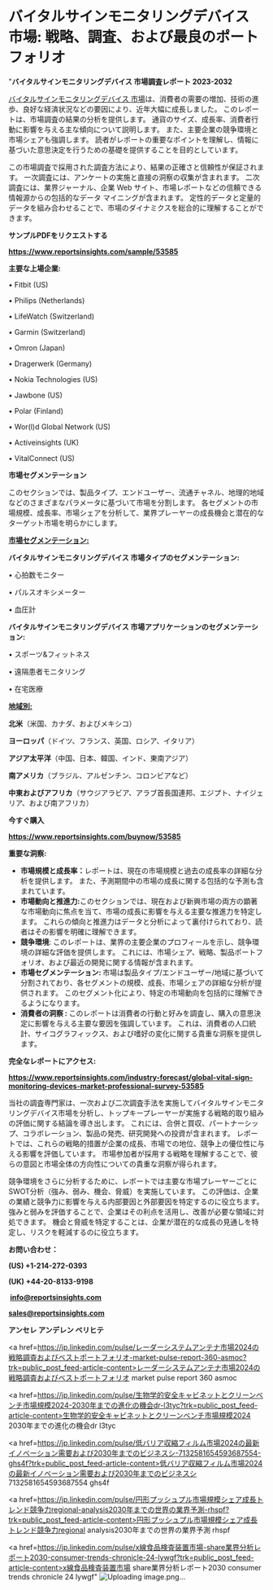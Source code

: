 # バイタルサインモニタリングデバイス 市場: 戦略、調査、および最良のポートフォリオ

"<strong>バイタルサインモニタリングデバイス 市場調査レポート 2023-2032</strong>

<a href=https://www.reportsinsights.com/sample/53585>バイタルサインモニタリングデバイス 市場</a>は、消費者の需要の増加、技術の進歩、良好な経済状況などの要因により、近年大幅に成長しました。 このレポートは、市場調査の結果の分析を提供します。 通貨のサイズ、成長率、消費者行動に影響を与える主な傾向について説明します。 また、主要企業の競争環境と市場シェアも強調します。 読者がレポートの重要なポイントを理解し、情報に基づいた意思決定を行うための基礎を提供することを目的としています。

この市場調査で採用された調査方法により、結果の正確さと信頼性が保証されます。 一次調査には、アンケートの実施と直接の洞察の収集が含まれます。 二次調査には、業界ジャーナル、企業 Web サイト、市場レポートなどの信頼できる情報源からの包括的なデータ マイニングが含まれます。 定性的データと定量的データを組み合わせることで、市場のダイナミクスを総合的に理解することができます。

<strong><b>サンプルPDFをリクエストする</b></strong>

<a href=https://www.reportsinsights.com/sample/53585><strong><u>https://www.reportsinsights.com/sample/53585</u></strong></a>

<strong>主要な上場企業:</strong>

• Fitbit (US)

• Philips (Netherlands)

• LifeWatch (Switzerland)

• Garmin (Switzerland)

• Omron (Japan)

• Dragerwerk (Germany)

• Nokia Technologies (US)

• Jawbone (US)

• Polar (Finland)

• Wor(l)d Global Network (US)

• Activeinsights (UK)

• VitalConnect (US)

<strong>市場セグメンテーション</strong>

このセクションでは、製品タイプ、エンドユーザー、流通チャネル、地理的地域などのさまざまなパラメータに基づいて市場を分割します。 各セグメントの市場規模、成長率、市場シェアを分析して、業界プレーヤーの成長機会と潜在的なターゲット市場を明らかにします。

<strong><u>市場セグメンテーション</u></strong><strong><u>:</u></strong>

<strong>バイタルサインモニタリングデバイス 市場タイプのセグメンテーション:</strong>

• 心拍数モニター

• パルスオキシメーター

• 血圧計

<strong>バイタルサインモニタリングデバイス 市場アプリケーションのセグメンテーション:</strong>

• スポーツ&フィットネス

• 遠隔患者モニタリング

• 在宅医療

<strong><u>地域別</u></strong><strong><u>:</u></strong>

<strong>北米</strong>（米国、カナダ、およびメキシコ）

<strong>ヨーロッパ</strong>（ドイツ、フランス、英国、ロシア、イタリア）

<strong>アジア太平洋</strong>（中国、日本、韓国、インド、東南アジア）

<strong>南アメリカ</strong>（ブラジル、アルゼンチン、コロンビアなど）

<strong>中東およびアフリカ</strong>（サウジアラビア、アラブ首長国連邦、エジプト、ナイジェリア、および南アフリカ）

<strong>今すぐ購入</strong>

<a href=https://www.reportsinsights.com/buynow/53585><strong><u>https://www.reportsinsights.com/buynow/53585</u></strong></a>

<strong>重要な洞察:</strong>
<ul>
  <li><strong>市場規模と成長率：</strong>レポートは、現在の市場規模と過去の成長率の詳細な分析を提供します。 また、予測期間中の市場の成長に関する包括的な予測も含まれています。</li>
  <li><strong>市場動向と推進力:</strong>このセクションでは、現在および新興市場の両方の顕著な市場動向に焦点を当て、市場の成長に影響を与える主要な推進力を特定します。 これらの傾向と推進力はデータと分析によって裏付けられており、読者はその影響を明確に理解できます。</li>
  <li><strong>競争環境</strong>: このレポートは、業界の主要企業のプロフィールを示し、競争環境の詳細な評価を提供します。 これには、市場シェア、戦略、製品ポートフォリオ、および最近の開発に関する情報が含まれます。</li>
  <li><strong>市場セグメンテーション: </strong>市場は製品タイプ/エンドユーザー/地域に基づいて分割されており、各セグメントの規模、成長、市場シェアの詳細な分析が提供されます。 このセグメント化により、特定の市場動向を包括的に理解できるようになります。</li>
  <li><strong>消費者の洞察 : </strong>このレポートは消費者の行動と好みを調査し、購入の意思決定に影響を与える主要な要因を強調しています。 これは、消費者の人口統計、サイコグラフィックス、および嗜好の変化に関する貴重な洞察を提供します。</li>
</ul>
<strong>完全なレポートにアクセス:</strong>

<a href=https://www.reportsinsights.com/industry-forecast/global-vital-sign-monitoring-devices-market-professional-survey-53585><strong><u><b>https://www.reportsinsights.com/industry-forecast/global-vital-sign-monitoring-devices-market-professional-survey-53585</b></u></strong></a>

当社の調査専門家は、一次および二次調査手法を実施してバイタルサインモニタリングデバイス市場を分析し、トップキープレーヤーが実施する戦略的取り組みの評価に関する結論を導き出します。 これには、合併と買収、パートナーシップ、コラボレーション、製品の発売、研究開発への投資が含まれます。 レポートでは、これらの戦略的措置が企業の成長、市場での地位、競争上の優位性に与える影響を評価しています。 市場参加者が採用する戦略を理解することで、彼らの意図と市場全体の方向性についての貴重な洞察が得られます。

競争環境をさらに分析するために、レポートでは主要な市場プレーヤーごとにSWOT分析（強み、弱み、機会、脅威）を実施しています。 この評価は、企業の業績と競争力に影響を与える内部要因と外部要因を特定するのに役立ちます。 強みと弱みを評価することで、企業はその利点を活用し、改善が必要な領域に対処できます。 機会と脅威を特定することは、企業が潜在的な成長の見通しを特定し、リスクを軽減するのに役立ちます。

<strong>お問い合わせ：</strong>

<strong>(US) +1-214-272-0393</strong>

<strong>(UK) +44-20-8133-9198</strong>

<strong> </strong><a href=info@reportsinsights.com><strong><u>info@reportsinsights.com</u></strong></a>

<a href=sales@reportsinsights.com><strong><u>sales@reportsinsights.com</u></strong></a>

<strong>アンセレ アンデレン ベリヒテ</strong>

<a href=https://jp.linkedin.com/pulse/レーダーシステムアンテナ市場2024の戦略調査およびベストポートフォリオ-market-pulse-report-360-asmoc?trk=public_post_feed-article-content>レーダーシステムアンテナ市場2024の戦略調査およびベストポートフォリオ market pulse report 360 asmoc</a>

<a href=https://jp.linkedin.com/pulse/生物学的安全キャビネットとクリーンベンチ市場規模2024-2030年までの進化の機会dr-l3tyc?trk=public_post_feed-article-content>生物学的安全キャビネットとクリーンベンチ市場規模2024 2030年までの進化の機会dr l3tyc</a>

<a href=https://jp.linkedin.com/pulse/低バリア収縮フィルム市場2024の最新イノベーション需要および2030年までのビジネスシ-7132581654593687554-ghs4f?trk=public_post_feed-article-content>低バリア収縮フィルム市場2024の最新イノベーション需要および2030年までのビジネスシ 7132581654593687554 ghs4f</a>

<a href=https://jp.linkedin.com/pulse/円形プッシュプル市場規模シェア成長トレンド競争力regional-analysis2030年までの世界の業界予測-rhspf?trk=public_post_feed-article-content>円形プッシュプル市場規模シェア成長トレンド競争力regional analysis2030年までの世界の業界予測 rhspf</a>

<a href=https://jp.linkedin.com/pulse/x線食品検査装置市場-share業界分析レポート2030-consumer-trends-chronicle-24-lywgf?trk=public_post_feed-article-content>x線食品検査装置市場 share業界分析レポート2030 consumer trends chronicle 24 lywgf</a>"
![Uploading image.png…]()
